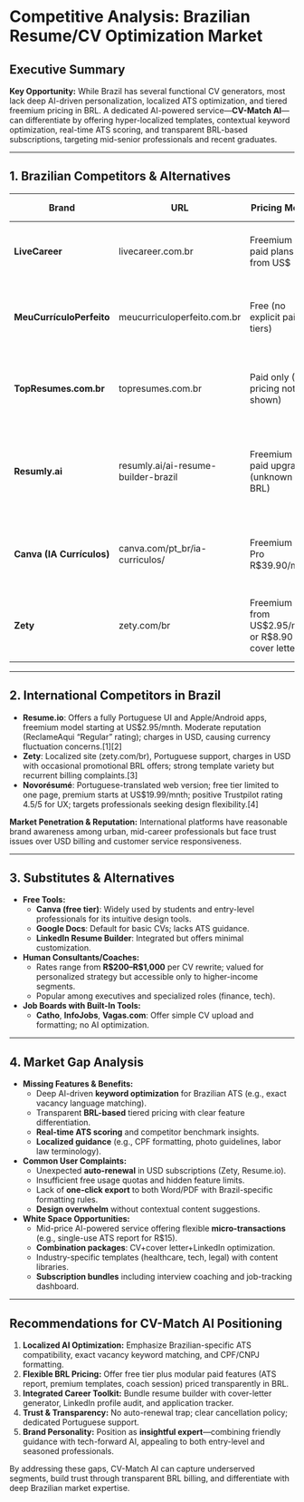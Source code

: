 # Competitive Analysis: Brazilian Resume/CV Optimization Market

## Executive Summary

**Key Opportunity:** While Brazil has several functional CV generators, most lack deep AI-driven personalization, localized ATS optimization, and tiered freemium pricing in BRL. A dedicated AI-powered service—**CV-Match AI**—can differentiate by offering hyper-localized templates, contextual keyword optimization, real-time ATS scoring, and transparent BRL-based subscriptions, targeting mid-senior professionals and recent graduates.

---

## 1. Brazilian Competitors & Alternatives

| Brand                     | URL                                 | Pricing Model                                             | Key Features                                                        | Brand Personality      | User Pain Points                                      | Positioning                                        |
| ------------------------- | ----------------------------------- | --------------------------------------------------------- | ------------------------------------------------------------------- | ---------------------- | ----------------------------------------------------- | -------------------------------------------------- |
| **LiveCareer**            | livecareer.com.br                   | Freemium – paid plans from US\$                           | Guided wizard, expert tips, PDF/Word export                         | Professional & helpful | Limited template variety; paywall surprises           | General jobseekers; ease of use                    |
| **MeuCurrículoPerfeito**  | meucurriculoperfeito.com.br         | Free (no explicit paid tiers)                             | 100+ templates; prewritten suggestions; spell-checker               | Friendly & accessible  | No AI; basic formatting; lack advanced export options | Novices; first-time applicants                     |
| **TopResumes.com.br**     | topresumes.com.br                   | Paid only (BRL pricing not shown)                         | Professional writing by certified experts; consultation & revisions | Premium & expert       | High cost; turnaround time                            | Senior professionals; executive CVs                |
| **Resumly.ai**            | resumly.ai/ai-resume-builder-brazil | Freemium – paid upgrades (unknown BRL)                    | AI-optimized for Brazil ATS; local best practices; one-click build  | Tech-forward & modern  | Unclear pricing; limited free usage quota             | Tech roles; mid-level professionals                |
| **Canva (IA Currículos)** | canva.com/pt_br/ia-curriculos/      | Freemium – Pro R\$39.90/mnth                              | AI text suggester; drag-and-drop editor; template library           | Creative & vibrant     | Over-simplified text suggestions; design overload     | Creatives; students; general users                 |
| **Zety**                  | zety.com/br                         | Freemium – from US\$2.95/mnth or R\$8.90 for cover letter | ATS-friendly; real-time feedback; mobile apps                       | Professional & modern  | Confusing auto-renewal; date formatting UX issues     | Global users; Brazilian market via Portuguese site |

---

## 2. International Competitors in Brazil

- **Resume.io**: Offers a fully Portuguese UI and Apple/Android apps, freemium model starting at US\$2.95/mnth. Moderate reputation (ReclameAqui “Regular” rating); charges in USD, causing currency fluctuation concerns.[1][2]
- **Zety**: Localized site (zety.com/br), Portuguese support, charges in USD with occasional promotional BRL offers; strong template variety but recurrent billing complaints.[3]
- **Novorésumé**: Portuguese-translated web version; free tier limited to one page, premium starts at US\$19.99/mnth; positive Trustpilot rating 4.5/5 for UX; targets professionals seeking design flexibility.[4]

**Market Penetration & Reputation:**
International platforms have reasonable brand awareness among urban, mid-career professionals but face trust issues over USD billing and customer service responsiveness.

---

## 3. Substitutes & Alternatives

- **Free Tools:**
  - **Canva (free tier)**: Widely used by students and entry-level professionals for its intuitive design tools.
  - **Google Docs**: Default for basic CVs; lacks ATS guidance.
  - **LinkedIn Resume Builder**: Integrated but offers minimal customization.
- **Human Consultants/Coaches:**
  - Rates range from **R\$200–R\$1,000** per CV rewrite; valued for personalized strategy but accessible only to higher-income segments.
  - Popular among executives and specialized roles (finance, tech).
- **Job Boards with Built-In Tools:**
  - **Catho**, **InfoJobs**, **Vagas.com**: Offer simple CV upload and formatting; no AI optimization.

---

## 4. Market Gap Analysis

- **Missing Features & Benefits:**
  - Deep AI-driven **keyword optimization** for Brazilian ATS (e.g., exact vacancy language matching).
  - Transparent **BRL-based** tiered pricing with clear feature differentiation.
  - **Real-time ATS scoring** and competitor benchmark insights.
  - **Localized guidance** (e.g., CPF formatting, photo guidelines, labor law terminology).
- **Common User Complaints:**
  - Unexpected **auto-renewal** in USD subscriptions (Zety, Resume.io).
  - Insufficient free usage quotas and hidden feature limits.
  - Lack of **one-click export** to both Word/PDF with Brazil-specific formatting rules.
  - **Design overwhelm** without contextual content suggestions.
- **White Space Opportunities:**
  - Mid-price AI-powered service offering flexible **micro-transactions** (e.g., single-use ATS report for R\$15).
  - **Combination packages**: CV+cover letter+LinkedIn optimization.
  - Industry-specific templates (healthcare, tech, legal) with content libraries.
  - **Subscription bundles** including interview coaching and job-tracking dashboard.

---

## Recommendations for CV-Match AI Positioning

1. **Localized AI Optimization:** Emphasize Brazilian-specific ATS compatibility, exact vacancy keyword matching, and CPF/CNPJ formatting.
2. **Flexible BRL Pricing:** Offer free tier plus modular paid features (ATS report, premium templates, coach session) priced transparently in BRL.
3. **Integrated Career Toolkit:** Bundle resume builder with cover-letter generator, LinkedIn profile audit, and application tracker.
4. **Trust & Transparency:** No auto-renewal trap; clear cancellation policy; dedicated Portuguese support.
5. **Brand Personality:** Position as **insightful expert**—combining friendly guidance with tech-forward AI, appealing to both entry-level and seasoned professionals.

By addressing these gaps, CV-Match AI can capture underserved segments, build trust through transparent BRL billing, and differentiate with deep Brazilian market expertise.
